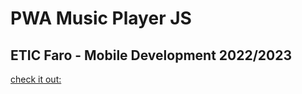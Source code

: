 # PWA Music Player JS

## ETIC Faro - Mobile Development 2022/2023

[check it out:](https://brunoperry.github.io/etic_mobile/)
